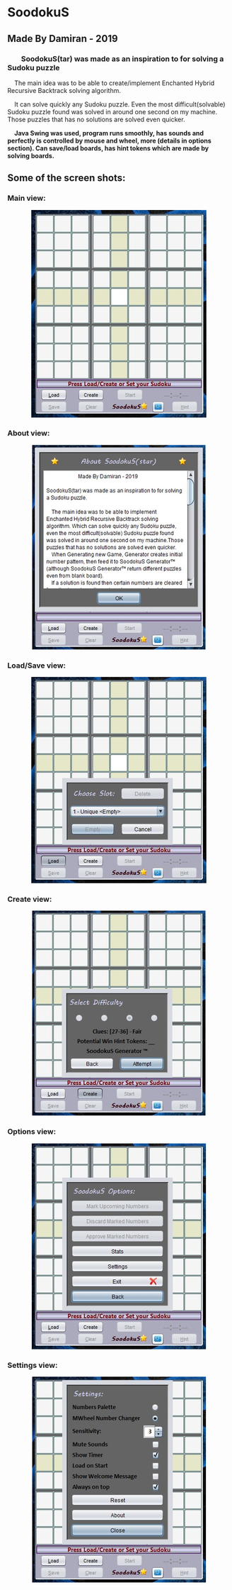 # SoodokuS

## Made By Damiran - 2019
  
### &nbsp;&nbsp;&nbsp;&nbsp;&nbsp;&nbsp;&nbsp;&nbsp;SoodokuS(tar) was made as an inspiration to for solving a Sudoku puzzle
    
&nbsp;&nbsp;&nbsp;&nbsp;The main idea was to be able to create/implement Enchanted Hybrid Recursive Backtrack solving algorithm.
    
&nbsp;&nbsp;&nbsp;&nbsp;It can solve quickly any Sudoku puzzle.
Even the most difficult(solvable) Sudoku puzzle found was solved in around one second on my machine. Those puzzles that has no solutions are solved even quicker.
    
&nbsp;&nbsp;&nbsp;&nbsp;**Java Swing was used, program runs smoothly, has sounds and perfectly is controlled by mouse and wheel, more (details in options section). Can save/load boards, has hint tokens which are made by solving boards.**
    
   ## Some of the screen shots:   
   
   ### Main view:
   <p align="center">        
    <img src="SoodokuS%20screens/main.jpg">
   </p>
   
   ### About view:
   <p align="center">
    <img src="SoodokuS%20screens/about.jpg">
   </p>
   
   ### Load/Save view:
   <p align="center">  
    <img src="SoodokuS%20screens/loadSave.jpg">
   </p>
   
   ### Create view:
   <p align="center">  
    <img src="SoodokuS%20screens/create.jpg">
   </p>
   
   ### Options view:
   <p align="center">  
    <img src="SoodokuS%20screens/options.jpg">
   </p>
   
   ### Settings view:
   <p align="center">  
    <img src="SoodokuS%20screens/settings.jpg">
   </p>
